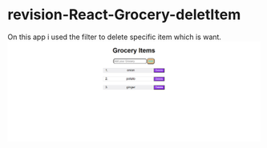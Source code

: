 # revision-React-Grocery-deletItem
On this app i used the filter to delete specific item which is want.
<img src="https://github.com/Satya12325/revision-React-Grocery-deletItem/blob/master/screencapture-g7fv6-csb-app-2022-02-06-01_47_38.png?raw=true"/>
